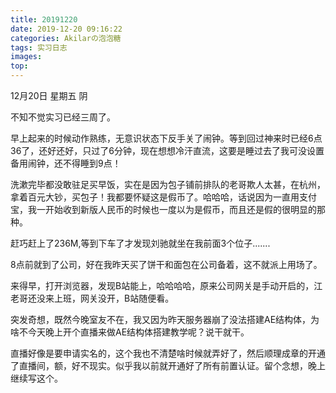```yaml
---
title: 20191220
date: 2019-12-20 09:16:22
categories: Akilarの泡泡糖
tags: 实习日志
images:
top:
---
```

12月20日 星期五 阴

不知不觉实习已经三周了。

早上起来的时候动作熟练，无意识状态下反手关了闹钟。等到回过神来时已经6点36了，还好还好，只过了6分钟，现在想想冷汗直流，这要是睡过去了我可没设置备用闹钟，还不得睡到9点！

洗漱完毕都没敢驻足买早饭，实在是因为包子铺前排队的老哥欺人太甚，在杭州，拿着百元大钞，买包子！我都要怀疑这是假币了。哈哈哈，话说因为一直用支付宝，我一开始收到新版人民币的时候也一度以为是假币，而且还是假的很明显的那种。

赶巧赶上了236M,等到下车了才发现刘驰就坐在我前面3个位子.......

8点前就到了公司，好在我昨天买了饼干和面包在公司备着，这不就派上用场了。

来得早，打开浏览器，发现B站能上，哈哈哈哈，原来公司网关是手动开启的，江老哥还没来上班，网关没开，B站随便看。

突发奇想，既然今晚室友不在，我又因为昨天服务器崩了没法搭建AE结构体，为啥不今天晚上开个直播来做AE结构体搭建教学呢？说干就干。

直播好像是要申请实名的，这个我也不清楚啥时候就弄好了，然后顺理成章的开通了直播间，额，好不现实。似乎我以前就开通好了所有前置认证。留个念想，晚上继续写这个。